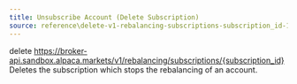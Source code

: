 ```yaml
---
title: Unsubscribe Account (Delete Subscription)
source: reference\delete-v1-rebalancing-subscriptions-subscription_id-1.html
---
```


delete https://broker-api.sandbox.alpaca.markets/v1/rebalancing/subscriptions/{subscription_id}
Deletes the subscription which stops the rebalancing of an account.
